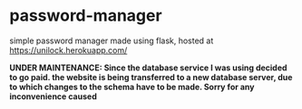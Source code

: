 # password-manager
simple password manager made using flask, hosted at https://unilock.herokuapp.com/

**UNDER MAINTENANCE: Since the database service I was using decided to go paid. the website is being transferred to a new database server, due to which changes to the schema have to be made. Sorry for any inconvenience caused**
